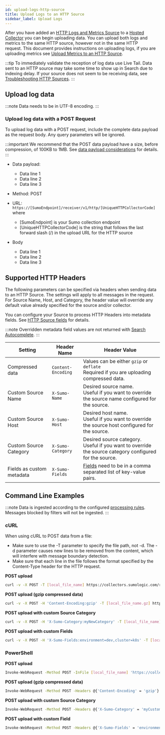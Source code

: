 ```yaml
---
id: upload-logs-http-source
title: Upload Logs to an HTTP Source
sidebar_label: Upload Logs
---
```



After you have added an [HTTP Logs and Metrics Source](/docs/send-data//hosted-collectors/http-logs-metrics-source) to a [Hosted Collector](/docs/send-data//hosted-collectors/configure-hosted-collector) you can begin uploading data. You can upload both logs and metrics to the same HTTP source, however not in the same HTTP request. This document provides instructions on uploading logs, if you are uploading metrics see [Upload Metrics to an HTTP Source](upload-metrics-to-http-source.md).

:::tip
To immediately validate the reception of log data use Live Tail. Data sent to an HTTP source may take some time to show up in Search due to indexing delay. If your source does not seem to be receiving data, see [Troubleshooting HTTP Sources](troubleshooting-http-sources.md).
:::

## Upload log data

:::note
Data needs to be in UTF-8 encoding.
:::

### Upload log data with a POST Request

To upload log data with a POST request, include the complete data payload as the request body. Any query parameters will be ignored.

:::important
We recommend that the POST data payload have a size, before compression, of 100KB to 1MB. See [data payload considerations](upload-logs-http-source.md)  for details.
:::

* Data payload:

  * Data line 1
  * Data line 2
  * Data line 3

* Method: POST
* URL: `https://[SumoEndpoint]/receiver/v1/http/[UniqueHTTPCollectorCode]` where

  * [SumoEndpoint] is your Sumo collection endpoint
  * [UniqueHTTPCollectorCode] is the string that follows the last forward slash (/) in the upload URL for the HTTP source

* Body

  * Data line 1
  * Data line 2
  * Data line 3

## Supported HTTP Headers

The following parameters can be specified via headers when sending data to an HTTP Source. The settings will apply to all messages in the request. For Source Name, Host, and Category, the header value will override any default value already specified for the source and/or collector.

You can configure your Source to process HTTP Headers into metadata fields. See [HTTP Source fields](../../../../manage/fields.md) for details.

:::note
Overridden metadata field values are not returned with [Search Autocomplete](../../../../search/get-started-with-search/search-basics/search-autocomplete.md).
:::

| Setting | Header Name | Header Value |
|--|--|--|
| Compressed data | `Content-Encoding` | Values can be either `gzip` or `deflate`<br/>Required if you are uploading compressed data. |
| Custom Source Name | `X-Sumo-Name` | Desired source name.<br/>Useful if you want to override the source name configured for the source. |
| Custom Source Host | `X-Sumo-Host` | Desired host name.<br/>Useful if you want to override the source host configured for the source. |
| Custom Source Category | `X-Sumo-Category` | Desired source category.<br/>Useful if you want to override the source category configured for the source. |
| Fields as custom metadata | `X-Sumo-Fields` | [Fields](../../../../manage/fields.md) need to be in a comma separated list of key-value pairs.  |

## Command Line Examples

:::note
Data is ingested according to the configured [processing rules](/docs/manage/collection/processing-rules). Messages blocked by filters will not be ingested.
:::

### cURL

When using cURL to POST data from a file: 

* Make sure to use the -T parameter to specify the file path, not -d. The -d parameter causes new lines to be removed from the content, which will interfere with message boundary detection.
* Make sure that each line in the file follows the format specified by the Content-Type header for the HTTP request.

**POST upload**

```bash
curl -v -X POST -T [local_file_name] https://collectors.sumologic.com/receiver/v1/http/[UniqueHTTPCollectorCode]
```

**POST upload (gzip compressed data)** 

```bash
curl -v -X POST -H 'Content-Encoding:gzip' -T [local_file_name.gz] https://collectors.sumologic.com/receiver/v1/http/[UniqueHTTPCollectorCode]
```

**POST upload with custom Source Category**

```bash
curl -v -X POST -H 'X-Sumo-Category:myNewCategory' -T [local_file_name] https://collectors.sumologic.com/receiver/v1/http/[UniqueHTTPCollectorCode]
```

**POST upload with custom Fields**

```bash
curl -v -X POST -H 'X-Sumo-Fields:environment=dev,cluster=k8s' -T [local_file_name] https://collectors.sumologic.com/receiver/v1/http/[UniqueHTTPCollectorCode]
```

### PowerShell

**POST upload**

```bash
Invoke-WebRequest -Method POST -InFile [local_file_name] 'https://collectors.sumologic.com/receiver/v1/http/[UniqueHTTPCollectorCode]'
```

**POST upload (gzip compressed data)** 

```bash
Invoke-WebRequest -Method POST -Headers @{'Content-Encoding' = 'gzip'} -InFile [local_file_name.gz] 'https://collectors.sumologic.com/receiver/v1/http/[UniqueHTTPCollectorCode]'
```

**POST upload with custom Source Category**

```bash
Invoke-WebRequest -Method POST -Headers @{'X-Sumo-Category' = 'myCustomCategory'} -InFile [local_file_name] 'https://collectors.sumologic.com/receiver/v1/http/[UniqueHTTPCollectorCode]'
```

**POST upload with custom Field**

```bash
Invoke-WebRequest -Method POST -Headers @{'X-Sumo-Fields' = 'environment=dev'} -InFile [local_file_name] 'https://collectors.sumologic.com/receiver/v1/http/[UniqueHTTPCollectorCode]'
```
